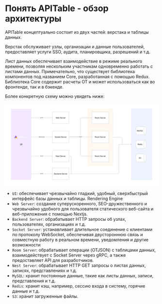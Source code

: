 # Понять APITable - обзор архитектуры

APITable концептуально состоит из двух частей: верстака и таблицы данных.

Верстак обслуживает узлы, организации и данные пользователей, предоставляет услуги SSO, аудита, планировщика, разрешений и т.д.

Лист данных обеспечивает взаимодействие в режиме реального времени, позволяя нескольким участникам одновременно работать с листами данных. Примечательно, что существует библиотека компонентов под названием Core, разработанная с помощью Redux. Библиотека Core содержит расчеты OT и может использоваться как во фронтенде, так и в бэкенде.

Более конкретную схему можно увидеть ниже:

![Architecture Overview](../static/architecture-overview.png)

- `UI`: обеспечивает чрезвычайно гладкий, удобный, сверхбыстрый интерфейс базы данных и таблицы.  <canvas> Rendering Engine
- `Web Server`: создание суперускоренного, SEO-дружественного и чрезвычайно удобного для пользователя статического веб-сайта и веб-приложения с помощью Nextjs.
- `Backend Server`: обрабатывает HTTP запросы об узлах, пользователях, организациях и т.д.
- `Socket Server`: устанавливает длительное соединение с клиентами по протоколу WebSocket, обеспечивая двустороннюю связь и совместную работу в реальном времени, уведомления и другие возможности
- `Room Server`: обрабатывает операции (OTJSON) с таблицами данных, взаимодействует с Socket Server через gRPC, а также предоставляет API для разработчиков.
- `Nest Server`: обрабатывает HTTP GET запросы о листах данных, записях, представлениях и т.д.
- `MySQL`: хранит постоянные данные, такие как листы данных, записи, представления и т.д.
- `Redis`: хранит кэш, например, сессию входа в систему, горячие данные и т.д.
- `S3`: хранит загруженные файлы.